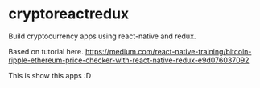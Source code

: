 # cryptoreactredux
Build cryptocurrency apps using react-native and redux.

Based on tutorial here. 
https://medium.com/react-native-training/bitcoin-ripple-ethereum-price-checker-with-react-native-redux-e9d076037092


This is show this apps :D
